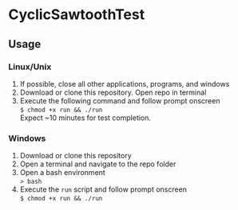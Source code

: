 # CyclicSawtoothTest 
## Usage
### Linux/Unix
1. If possible, close all other applications, programs, and windows
2. Download or clone this repository. Open repo in terminal
3. Execute the following command and follow prompt onscreen <br />
`$ chmod +x run && ./run` <br />
 Expect ~10 minutes for test completion. 

### Windows
1. Download or clone this repository
2. Open a terminal and navigate to the repo folder
3. Open a bash environment <br />
`> bash`
4. Execute the `run` script and follow prompt onscreen <br />
`$ chmod +x run && ./run`
